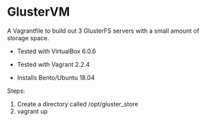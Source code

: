# GlusterVM

A Vagrantfile to build out 3 GlusterFS servers with
a small amount of storage space.

- Tested with VirtualBox 6.0.6
- Tested with Vagrant 2.2.4

- Installs Bento/Ubuntu 18.04

Steps:
1. Create a directory called /opt/gluster_store
3. vagrant up
